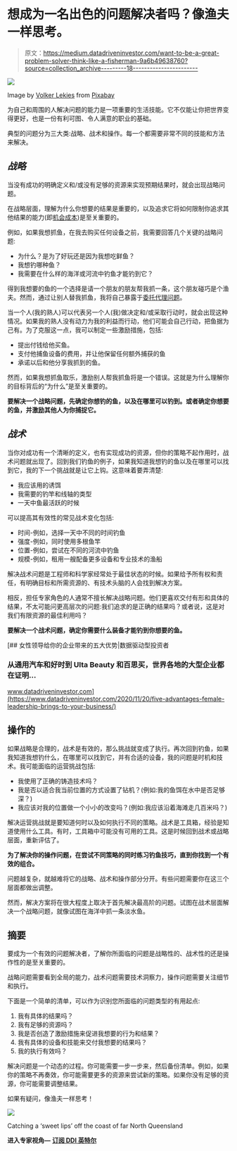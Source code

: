 # 想成为一名出色的问题解决者吗？像渔夫一样思考。

> 原文：<https://medium.datadriveninvestor.com/want-to-be-a-great-problem-solver-think-like-a-fisherman-9a6b49638760?source=collection_archive---------18----------------------->

![](img/7f963a9c1e314c162dcc955cf3da6f1b.png)

Image by [Volker Lekies](https://pixabay.com/users/lekies-82131/?utm_source=link-attribution&utm_medium=referral&utm_campaign=image&utm_content=209112) from [Pixabay](https://pixabay.com/?utm_source=link-attribution&utm_medium=referral&utm_campaign=image&utm_content=209112)

为自己和周围的人解决问题的能力是一项重要的生活技能。它不仅能让你把世界变得更好，也是一份有利可图、令人满意的职业的基础。

典型的问题分为三大类:战略、战术和操作。每一个都需要非常不同的技能和方法来解决。

## *战略*

当没有成功的明确定义和/或没有足够的资源来实现预期结果时，就会出现战略问题。

在战略层面，理解为什么你想要的结果是重要的，以及追求它将如何限制你追求其他结果的能力(即[机会成本](https://www.investopedia.com/terms/o/opportunitycost.asp))是至关重要的。

例如，如果我想抓鱼，在我去购买任何设备之前，我需要回答几个关键的战略问题:

*   为什么？是为了好玩还是因为我想吃鲜鱼？
*   我想钓哪种鱼？
*   我需要在什么样的海洋或河流中钓鱼才能钓到它？

得到我想要的鱼的一个选择是请一个朋友的朋友帮我抓一条，这个朋友碰巧是个渔夫。然而，通过让别人替我抓鱼，我将自己暴露于[委托代理问题](https://en.wikipedia.org/wiki/Principal%E2%80%93agent_problem)。

当一个人(我的熟人)可以代表另一个人(我)做决定和/或采取行动时，就会出现这种情况。如果我的熟人没有动力为我的利益而行动，他们可能会自己行动，把鱼据为己有。为了克服这一点，我可以制定一些激励措施，包括:

*   提出付钱给他买鱼。
*   支付他捕鱼设备的费用，并让他保留任何额外捕获的鱼
*   承诺以后和他分享我抓到的鱼。

然而，如果我想抓鱼取乐，激励别人帮我抓鱼将是一个错误。这就是为什么理解你的目标背后的“为什么”是至关重要的。

**要解决一个战略问题，先确定你想钓的鱼，以及在哪里可以钓到。或者确定你想要的鱼，并激励其他人为你捕捉它。**

## *战术*

当你对成功有一个清晰的定义，也有实现成功的资源，但你的策略不起作用时，战术问题就出现了。回到我们钓鱼的例子，如果我知道我想钓的鱼以及在哪里可以找到它，我的下一个挑战就是让它上钩。这意味着要弄清楚:

*   我应该用的诱饵
*   我需要的钓竿和线轴的类型
*   一天中鱼最活跃的时候

可以提高其有效性的常见战术变化包括:

*   时间-例如，选择一天中不同的时间钓鱼
*   强度-例如，同时使用多根鱼竿
*   位置-例如，尝试在不同的河流中钓鱼
*   规模-例如，租用一艘配备更多设备和专业技术的渔船

解决战术问题是工程师和科学家经常处于最佳状态的时候。如果给予所有权和责任，有明确目标和所需资源的、有技术头脑的人会找到解决方案。

相反，担任专家角色的人通常不擅长解决战略问题。他们更喜欢交付有形和具体的结果，不太可能问更高层次的问题:我们追求的是正确的结果吗？或者说，这是对我们有限资源的最佳利用吗？

**要解决一个战术问题，确定你需要什么装备才能钓到你想要的鱼。**

[](https://www.datadriveninvestor.com/2020/11/20/five-advantages-female-leadership-brings-to-your-business/) [## 女性领导给你的企业带来的五大优势|数据驱动型投资者

### 从通用汽车和好时到 Ulta Beauty 和百思买，世界各地的大型企业都在证明…

www.datadriveninvestor.com](https://www.datadriveninvestor.com/2020/11/20/five-advantages-female-leadership-brings-to-your-business/) 

## 操作的

如果战略是合理的，战术是有效的，那么挑战就变成了执行。再次回到钓鱼，如果我知道我想钓什么，在哪里可以找到它，并有合适的设备，我的问题是时机和技术。我可能面临的运营挑战包括:

*   我使用了正确的铸造技术吗？
*   我是否以适合我当前位置的方式设置了钻机？(例如:我的鱼饵在水中是否足够深？)
*   我应该对我的位置做一个小小的改变吗？(例如:我应该沿着海滩走几百米吗？)

解决运营挑战就是要知道何时以及如何执行不同的策略。战术是工具箱，经验是知道使用什么工具。有时，工具箱中可能没有可用的工具。这是时候回到战术或战略层面，重新评估了。

**为了解决你的操作问题，在尝试不同策略的同时练习钓鱼技巧，直到你找到一个有效的组合。**

问题越复杂，就越难将它的战略、战术和操作部分分开。有些问题需要你在这三个层面都做出调整。

然而，解决方案将在很大程度上取决于首先解决最高阶的问题。试图在战术层面解决一个战略问题，就像试图在海洋中抓一条淡水鱼。

## 摘要

要成为一个有效的问题解决者，了解你所面临的问题是战略性的、战术性的还是操作性的是至关重要的。

战略问题需要看到全局的能力，战术问题需要技术洞察力，操作问题需要关注细节和执行。

下面是一个简单的清单，可以作为识别您所面临的问题类型的有用起点:

1.  我有具体的结果吗？
2.  我有足够的资源吗？
3.  我是否创造了激励措施来促进我想要的行为和结果？
4.  我有具体的设备和技能来交付我想要的结果吗？
5.  我的执行有效吗？

解决问题是一个动态的过程。你可能需要一步一步来，然后备份清单。例如，如果你的策略不再奏效，你可能需要更多的资源来尝试新的策略。如果你没有足够的资源，你可能需要调整结果。

如果有疑问，像渔夫一样思考！

![](img/7098f84c8c4a1fa134d716fcfb1eb6a5.png)

Catching a ‘sweet lips’ off the coast of far North Queensland

**进入专家视角—** [**订阅 DDI 英特尔**](https://datadriveninvestor.com/ddi-intel)